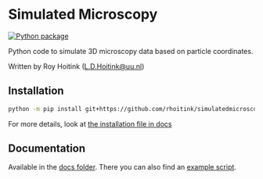 # Simulated Microscopy

[![Python package](https://github.com/rhoitink/simulatedmicroscopy/actions/workflows/pythonpackage.yml/badge.svg?branch=main)](https://github.com/rhoitink/simulatedmicroscopy/actions/workflows/pythonpackage.yml)

Python code to simulate 3D microscopy data based on particle coordinates.

Written by Roy Hoitink (L.D.Hoitink@uu.nl)

## Installation

```bash
python -m pip install git+https://github.com/rhoitink/simulatedmicroscopy
```

For more details, look at [the installation file in docs](./docs/install.md)

## Documentation

Available in the [docs folder](./docs). There you can also find an [example script](./docs/example-usage.md).
